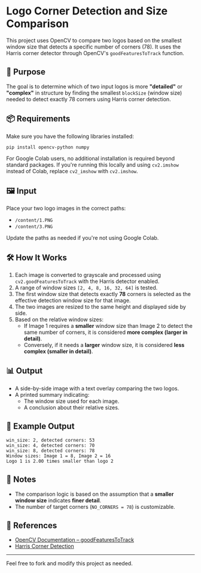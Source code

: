 # Logo Corner Detection and Size Comparison

This project uses OpenCV to compare two logos based on the smallest window size that detects a specific number of corners (78). It uses the Harris corner detector through OpenCV's `goodFeaturesToTrack` function.

## 🧠 Purpose

The goal is to determine which of two input logos is more **"detailed"** or **"complex"** in structure by finding the smallest `blockSize` (window size) needed to detect exactly 78 corners using Harris corner detection.

## 📦 Requirements

Make sure you have the following libraries installed:

```bash
pip install opencv-python numpy
```

For Google Colab users, no additional installation is required beyond standard packages. If you're running this locally and using `cv2.imshow` instead of Colab, replace `cv2_imshow` with `cv2.imshow`.

## 🖼️ Input

Place your two logo images in the correct paths:

- `/content/1.PNG`
- `/content/3.PNG`

Update the paths as needed if you're not using Google Colab.

## 🛠️ How It Works

1. Each image is converted to grayscale and processed using `cv2.goodFeaturesToTrack` with the Harris detector enabled.
2. A range of window sizes `[2, 4, 8, 16, 32, 64]` is tested.
3. The first window size that detects exactly **78** corners is selected as the effective detection window size for that image.
4. The two images are resized to the same height and displayed side by side.
5. Based on the relative window sizes:
   - If Image 1 requires a **smaller** window size than Image 2 to detect the same number of corners, it is considered **more complex (larger in detail)**.
   - Conversely, if it needs a **larger** window size, it is considered **less complex (smaller in detail)**.

## 📊 Output

- A side-by-side image with a text overlay comparing the two logos.
- A printed summary indicating:
  - The window size used for each image.
  - A conclusion about their relative sizes.

## 📎 Example Output

```
win_size: 2, detected corners: 53  
win_size: 4, detected corners: 70  
win_size: 8, detected corners: 78  
Window sizes: Image 1 = 8, Image 2 = 16  
Logo 1 is 2.00 times smaller than logo 2
```

## 📄 Notes

- The comparison logic is based on the assumption that a **smaller window size** indicates **finer detail**.
- The number of target corners (`NO_CORNERS = 78`) is customizable.

## 🔗 References

- [OpenCV Documentation – goodFeaturesToTrack](https://docs.opencv.org/4.x/d4/d8c/tutorial_py_shi_tomasi.html)
- [Harris Corner Detection](https://docs.opencv.org/4.x/dc/d0d/tutorial_py_features_harris.html)

---

Feel free to fork and modify this project as needed.
